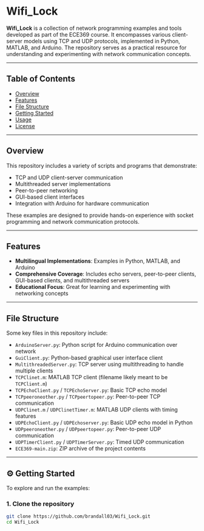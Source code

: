 # Wifi_Lock

**Wifi_Lock** is a collection of network programming examples and tools developed as part of the ECE369 course. It encompasses various client-server models using TCP and UDP protocols, implemented in Python, MATLAB, and Arduino. The repository serves as a practical resource for understanding and experimenting with network communication concepts.

---

## Table of Contents

- [Overview](#overview)
- [Features](#features)
- [File Structure](#file-structure)
- [Getting Started](#getting-started)
- [Usage](#usage)
- [License](#license)

---

## Overview

This repository includes a variety of scripts and programs that demonstrate:

- TCP and UDP client-server communication
- Multithreaded server implementations
- Peer-to-peer networking
- GUI-based client interfaces
- Integration with Arduino for hardware communication

These examples are designed to provide hands-on experience with socket programming and network communication protocols.

---

## Features

- **Multilingual Implementations**: Examples in Python, MATLAB, and Arduino
- **Comprehensive Coverage**: Includes echo servers, peer-to-peer clients, GUI-based clients, and multithreaded servers
- **Educational Focus**: Great for learning and experimenting with networking concepts

---

## File Structure

Some key files in this repository include:

- `ArduinoServer.py`: Python script for Arduino communication over network
- `GuiClient.py`: Python-based graphical user interface client
- `MultithreadedServer.py`: TCP server using multithreading to handle multiple clients
- `TCPClinet.m`: MATLAB TCP client (filename likely meant to be `TCPClient.m`)
- `TCPEchoClient.py` / `TCPEchoServer.py`: Basic TCP echo model
- `TCPpeeroneother.py` / `TCPpeertopeer.py`: Peer-to-peer TCP communication
- `UDPClinet.m` / `UDPClinetTimer.m`: MATLAB UDP clients with timing features
- `UDPEchoClient.py` / `UDPEchoserver.py`: Basic UDP echo model in Python
- `UDPpeeroneother.py` / `UDPpeertopeer.py`: Peer-to-peer UDP communication
- `UDPTimerClient.py` / `UDPTimerServer.py`: Timed UDP communication
- `ECE369-main.zip`: ZIP archive of the project contents

---

## ⚙ Getting Started

To explore and run the examples:

### 1. Clone the repository

```bash
git clone https://github.com/brandall03/Wifi_Lock.git
cd Wifi_Lock

